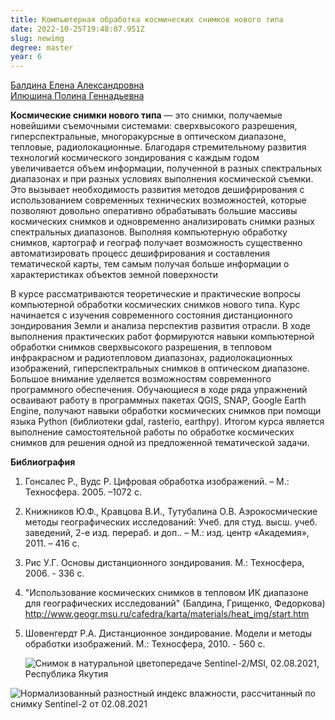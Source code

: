 ```yaml
---
title: Компьютерная обработка космических снимков нового типа
date: 2022-10-25T19:48:07.951Z
slug: newimg
degree: master
year: 6
---
```


[Балдина Елена Александровна](/people/baldina)  
[Илюшина Полина Геннадьевна](/people/iliushina-mikhailiukova)

<b>Космические снимки нового типа</b> — это снимки, получаемые новейшими съемочными системами: сверхвысокого разрешения, гиперспектральные, многоракурсные в оптическом диапазоне, тепловые, радиолокационные. Благодаря стремительному развития технологий космического зондирования с каждым годом увеличивается объем информации, полученной в разных спектральных диапазонах и при разных условиях выполнения космической съемки. Это вызывает необходимость развития методов дешифрирования с использованием современных технических возможностей, которые позволяют довольно оперативно обрабатывать большие массивы космических снимков и одновременно анализировать снимки разных спектральных диапазонов. Выполняя компьютерную обработку снимков, картограф и географ получает возможность существенно автоматизировать процесс дешифрирования и составления тематической карты, тем самым получая больше информации о характеристиках объектов земной поверхности

В курсе рассматриваются теоретические и практические вопросы компьютерной обработки космических снимков нового типа. Курс начинается с изучения современного состояния дистанционного зондирования Земли и анализа перспектив развития отрасли. В ходе выполнения практических работ формируются навыки компьютерной обработки снимков сверхвысокого разрешения, в тепловом инфракрасном и радиотепловом диапазонах, радиолокационных изображений, гиперспектральных снимков в оптическом диапазоне. Большое внимание уделяется возможностям современного программного обеспечения. Обучающиеся в ходе ряда упражнений осваивают работу в программных пакетах QGIS, SNAP, Google Earth Engine, получают навыки обработки космических снимков при помощи языка Python (библиотеки gdal, rasterio, earthpy). Итогом курса является выполнение самостоятельной работы по обработке космических снимков для решения одной из предложенной тематической задачи.</div>

**Библиография**

1. Гонсалес Р., Вудс Р. Цифровая обработка изображений. – М.: Техносфера. 2005. –1072 с.
2. Книжников Ю.Ф., Кравцова В.И., Тутубалина О.В. Аэрокосмические методы географических исследований: Учеб. для студ. высш. учеб. заведений, 2-е изд. перераб. и доп.. – М.: изд. центр «Академия», 2011. – 416 с.
3. Рис У.Г. Основы дистанционного зондирования. М.: Техносфера, 2006. - 336 c.
4. "Использование космических снимков в тепловом ИК диапазоне для географических исследований" (Балдина, Грищенко, Федоркова) http://www.geogr.msu.ru/cafedra/karta/materials/heat_img/start.htm
5. Шовенгердт Р.А. Дистанционное зондирование. Модели и методы обработки изображений. М.: Техносфера, 2010. - 560 с.

   ![Снимок в натуральной цветопередаче Sentinel-2/MSI, 02.08.2021, Республика Якутия](~/assets/images/newimg_1_sentinel-2_l2a_true_color.jpg 'Снимок в натуральной цветопередаче Sentinel-2/MSI, 02.08.2021, Республика Якутия')

![Нормализованный разностный индекс влажности, рассчитанный по снимку Sentinel-2 от 02.08.2021](~/assets/images/newimg_2-2sentinel-2_l2a_moisture_index.jpg 'Нормализованный разностный индекс влажности, рассчитанный по снимку Sentinel-2 от 02.08.2021')
